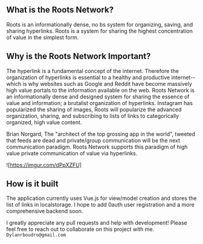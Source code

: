 ## What is the Roots Network?
Roots is an informationally dense, no bs system for organizing, saving, and sharing hyperlinks. Roots is a system for sharing the highest concentration of value in the simplest form.


## Why is the Roots Network Important?
The hyperlink is a fundamental concept of the internet.  Therefore the organization of hyperlinks is essential to a healthy and productive internet--which is why websites such as Google and Reddit have become massively high value portals to the information available on the web. Roots Network is an informationally dense and designed system for sharing the essence of value and information; a brutalist organization of hyperlinks.  Instagram has popularized the sharing of images, Roots will popularize the advanced organization, sharing, and subscribing to lists of links to categorically organized, high value content.

Brian Norgard, The "architect of the top grossing app in the world", tweeted that feeds are dead and private/group communication will be the next communication paradigm.  Roots Network supports this paradigm of high value private communication of value via hyperlinks.  


![https://imgur.com/dPpXZFU]


## How is it built

The application currently uses Vue.js for view/model creation and stores the list of links in localstorage.  I hope to add 0auth user registration and a more comprehensive backend soon.

I greatly appreciate any pull requests and help with development! Please feel free to reach out to collaborate on this project with me. `Dylanrboudro@gmail.com`
